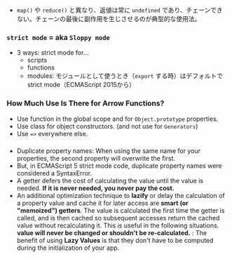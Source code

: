 ### 
- `map()` や `reduce()` と異なり、返値は常に `undefined` であり、チェーンできない。チェーンの最後に副作用を生じさせるのが典型的な使用法。
### `strict mode` = aka `Sloppy mode`
- 3 ways: strict mode for...
    - scripts
    - functions
    - modules: モジュールとして使うとき（`export` する時）はデフォルトでstrict mode（ECMAScript 2015から）
### How Much Use Is There for Arrow Functions?
- Use function in the global scope and for `Object.prototype` properties.
- Use class for object constructors. (and not use for `Generators`)
- Use `=>` everywhere else.
###
- Duplicate property names: When using the same name for your properties, the second property will overwrite the first.
- But, in ECMAScript 5 strict mode code, duplicate property names were considered a SyntaxError.
- A getter defers the cost of calculating the value until the value is needed. **If it is never needed, you never pay the cost.**
- An additional optimization technique to **lazify** or delay the calculation of a property value and cache it for later access are **smart (or "memoized") getters**. The value is calculated the first time the getter is called, and is then cached so subsequent accesses return the cached value without recalculating it. This is useful in the following situations. **value will never be changed or shouldn't be re-calculated.** : The benefit of using **Lazy Values** is that they don't have to be computed during the initialization of your app.